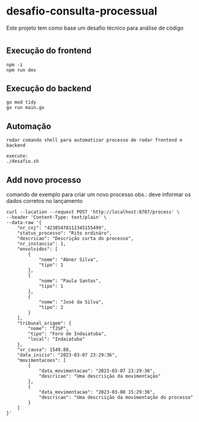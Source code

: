 # desafio-consulta-processual

Este projeto tem como base um desafio técnico para análise de código

#
## Execução do frontend
    npm -i
    npm run dev

## Execução do backend
    go mod tidy
    go run main.go

## Automação
    rodar comando shell para automatizar processo de rodar frontend e backend

    execute:
    ./desafio.sh

## Add novo processo
comando de exemplo para criar um novo processo
obs.: deve informar os dados corretos no lançamento

    curl --location --request POST 'http://localhost:8787/process' \
    --header 'Content-Type: text/plain' \
    --data-raw '{
        "nr_cnj": "42385478112345155499",
        "status_processo": "Rito ordináro",
        "descricao": "Descrição curta do processo",
        "nr_instancia": 1,
        "envolvidos": [
            {
                "nome": "Abner Silva",
                "tipo": 1
            },
            {
                "nome": "Paula Santos",
                "tipo": 1
            },
            {
                "nome": "José da Silva",
                "tipo": 2
            }
        ],
        "tribunal_origem": {
            "nome": "TJSP",
            "tipo": "Foro de Indaiatuba",
            "local": "Indaiatuba"
        },
        "vr_causa": 1549.88,
        "data_inicio": "2023-03-07 23:29:36",
        "movimentacoes": [
            {
                "data_movimentacao": "2023-03-07 23:29:36",
                "descricao": "Uma descriição da movimentação"
            },
            {
                "data_movimentacao": "2023-03-08 15:29:36",
                "descricao": "Uma descriição da movimentação do processo"
            }
        ]
    }'